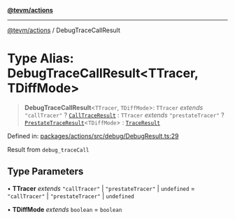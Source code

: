 [**@tevm/actions**](../README.md)

***

[@tevm/actions](../globals.md) / DebugTraceCallResult

# Type Alias: DebugTraceCallResult\<TTracer, TDiffMode\>

> **DebugTraceCallResult**\<`TTracer`, `TDiffMode`\>: `TTracer` *extends* `"callTracer"` ? [`CallTraceResult`](CallTraceResult.md) : `TTracer` *extends* `"prestateTracer"` ? [`PrestateTraceResult`](PrestateTraceResult.md)\<`TDiffMode`\> : [`TraceResult`](TraceResult.md)

Defined in: [packages/actions/src/debug/DebugResult.ts:29](https://github.com/evmts/tevm-monorepo/blob/main/packages/actions/src/debug/DebugResult.ts#L29)

Result from `debug_traceCall`

## Type Parameters

• **TTracer** *extends* `"callTracer"` \| `"prestateTracer"` \| `undefined` = `"callTracer"` \| `"prestateTracer"` \| `undefined`

• **TDiffMode** *extends* `boolean` = `boolean`
